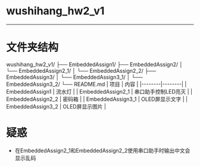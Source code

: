# wushihang_hw2_v1
---
# 文件夹结构
wushihang_hw2_v1/
├── EmbeddedAssign1/
├── EmbeddedAssign2/
│   └── EmbeddedAssign2_1/
│   └── EmbeddedAssign2_2/
├── EmbeddedAssign3/
│   └── EmbeddedAssign3_1/
│   └── EmbeddedAssign3_2/
└── README.md
| 项目  | 内容  |
|--------|--------|
| EmbeddedAssign1  | 流水灯  |
| EmbeddedAssign2_1  | 串口助手控制LED亮灭  |
| EmbeddedAssign2_2  | 密码箱  |
| EmbeddedAssign3_1  | OLED屏显示文字  |
| EmbeddedAssign3_2  | OLED屏显示图片  |
# 疑惑
- 在EmbeddedAssign2_1和EmbeddedAssign2_2使用串口助手时输出中文会显示乱码